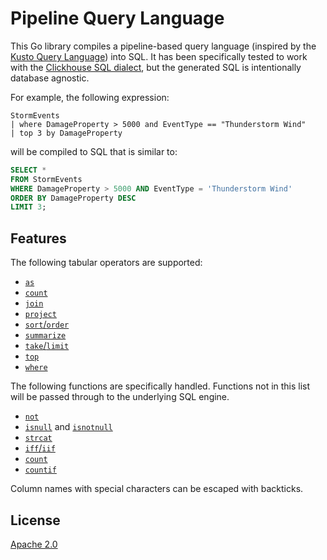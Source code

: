 # Pipeline Query Language

This Go library compiles a pipeline-based query language
(inspired by the [Kusto Query Language][])
into SQL.
It has been specifically tested to work with the [Clickhouse SQL dialect][],
but the generated SQL is intentionally database agnostic.

For example, the following expression:

```plain
StormEvents
| where DamageProperty > 5000 and EventType == "Thunderstorm Wind"
| top 3 by DamageProperty
```

will be compiled to SQL that is similar to:

```sql
SELECT *
FROM StormEvents
WHERE DamageProperty > 5000 AND EventType = 'Thunderstorm Wind'
ORDER BY DamageProperty DESC
LIMIT 3;
```

[Kusto Query Language]: https://learn.microsoft.com/en-us/azure/data-explorer/kusto/query/
[Clickhouse SQL dialect]: https://clickhouse.com/docs/en/sql-reference

## Features

The following tabular operators are supported:

- [`as`](https://learn.microsoft.com/en-us/azure/data-explorer/kusto/query/as-operator)
- [`count`](https://learn.microsoft.com/en-us/azure/data-explorer/kusto/query/count-operator)
- [`join`](https://learn.microsoft.com/en-us/azure/data-explorer/kusto/query/join-operator)
- [`project`](https://learn.microsoft.com/en-us/azure/data-explorer/kusto/query/project-operator)
- [`sort`/`order`](https://learn.microsoft.com/en-us/azure/data-explorer/kusto/query/sort-operator)
- [`summarize`](https://learn.microsoft.com/en-us/azure/data-explorer/kusto/query/summarize-operator)
- [`take`/`limit`](https://learn.microsoft.com/en-us/azure/data-explorer/kusto/query/take-operator)
- [`top`](https://learn.microsoft.com/en-us/azure/data-explorer/kusto/query/top-operator)
- [`where`](https://learn.microsoft.com/en-us/azure/data-explorer/kusto/query/where-operator)

The following functions are specifically handled.
Functions not in this list will be passed through to the underlying SQL engine.

- [`not`](https://learn.microsoft.com/en-us/azure/data-explorer/kusto/query/not-function)
- [`isnull`](https://learn.microsoft.com/en-us/azure/data-explorer/kusto/query/isnull-function)
  and [`isnotnull`](https://learn.microsoft.com/en-us/azure/data-explorer/kusto/query/isnotnull-function)
- [`strcat`](https://learn.microsoft.com/en-us/azure/data-explorer/kusto/query/strcat-function)
- [`iff`/`iif`](https://learn.microsoft.com/en-us/azure/data-explorer/kusto/query/iff-function)
- [`count`](https://learn.microsoft.com/en-us/azure/data-explorer/kusto/query/count-aggregation-function)
- [`countif`](https://learn.microsoft.com/en-us/azure/data-explorer/kusto/query/countif-aggregation-function)

Column names with special characters can be escaped with backticks.

## License

[Apache 2.0](LICENSE)
